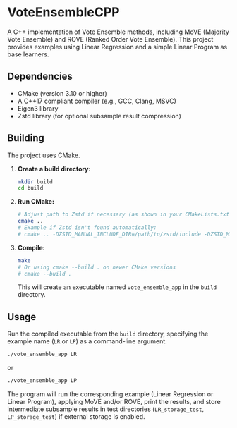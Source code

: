 # VoteEnsembleCPP

A C++ implementation of Vote Ensemble methods, including MoVE (Majority Vote Ensemble) and ROVE (Ranked Order Vote Ensemble). This project provides examples using Linear Regression and a simple Linear Program as base learners.

## Dependencies

* CMake (version 3.10 or higher)
* A C++17 compliant compiler (e.g., GCC, Clang, MSVC)
* Eigen3 library
* Zstd library (for optional subsample result compression)

## Building

The project uses CMake.

1.  **Create a build directory:**
    ```bash
    mkdir build
    cd build
    ```
2.  **Run CMake:**
    ```bash
    # Adjust path to Zstd if necessary (as shown in your CMakeLists.txt)
    cmake ..
    # Example if Zstd isn't found automatically:
    # cmake .. -DZSTD_MANUAL_INCLUDE_DIR=/path/to/zstd/include -DZSTD_MANUAL_LIBRARY_DIR=/path/to/zstd/lib
    ```
3.  **Compile:**
    ```bash
    make
    # Or using cmake --build . on newer CMake versions
    # cmake --build .
    ```
    This will create an executable named `vote_ensemble_app` in the `build` directory.

## Usage

Run the compiled executable from the `build` directory, specifying the example name (`LR` or `LP`) as a command-line argument.

```bash
./vote_ensemble_app LR
```

or

```bash
./vote_ensemble_app LP
```

The program will run the corresponding example (Linear Regression or Linear Program), applying MoVE and/or ROVE, print the results, and store intermediate subsample results in test directories (`LR_storage_test`, `LP_storage_test`) if external storage is enabled.